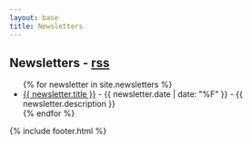 ```yaml
---
layout: base
title: Newsletters
---
```


## Newsletters - <a href="/feed/newsletters.xml"><i class="fa fa-rss" aria-hidden="true"></i> rss</a>

<ul>
  {% for newsletter in site.newsletters %}
    <li><a href="{{ newsletter.url }}">{{ newsletter.title }}</a> - {{ newsletter.date | date: "%F" }} -  {{ newsletter.description }}</li>
  {% endfor %}
</ul>

{% include footer.html %}
